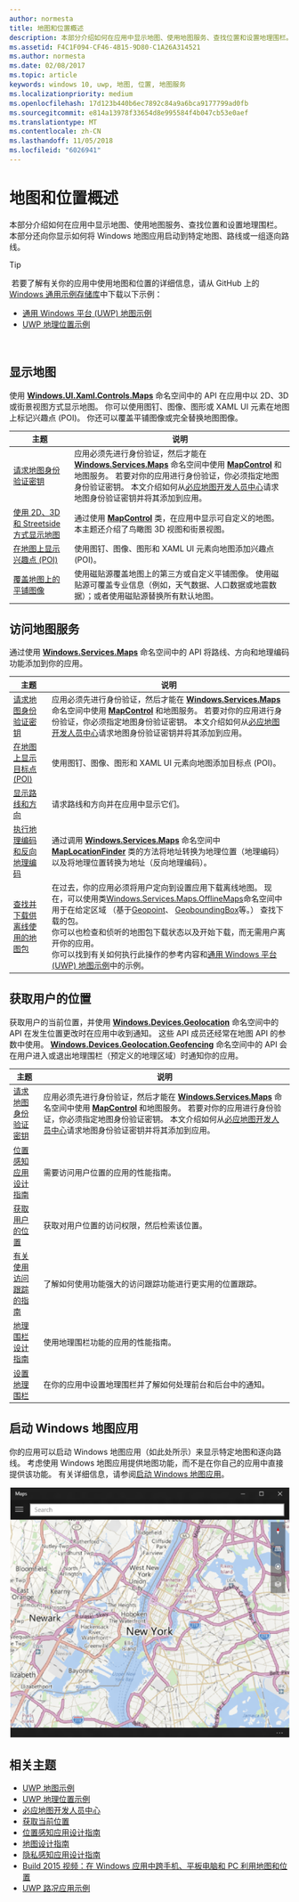 ```yaml
---
author: normesta
title: 地图和位置概述
description: 本部分介绍如何在应用中显示地图、使用地图服务、查找位置和设置地理围栏。 本节还向你显示如何将 Windows 地图应用启动到特定地图、路线或一组逐向路线。
ms.assetid: F4C1F094-CF46-4B15-9D80-C1A26A314521
ms.author: normesta
ms.date: 02/08/2017
ms.topic: article
keywords: windows 10, uwp, 地图, 位置, 地图服务
ms.localizationpriority: medium
ms.openlocfilehash: 17d123b440b6ec7892c84a9a6bca9177799ad0fb
ms.sourcegitcommit: e814a13978f33654d8e995584f4b047cb53e0aef
ms.translationtype: MT
ms.contentlocale: zh-CN
ms.lasthandoff: 11/05/2018
ms.locfileid: "6026941"
---
```

# <a name="maps-and-location-overview"></a>地图和位置概述




本部分介绍如何在应用中显示地图、使用地图服务、查找位置和设置地理围栏。 本部分还向你显示如何将 Windows 地图应用启动到特定地图、路线或一组逐向路线。

> [!TIP]
> 若要了解有关你的应用中使用地图和位置的详细信息，请从 GitHub 上的[Windows 通用示例存储库](http://go.microsoft.com/fwlink/p/?LinkId=619979)中下载以下示例：
-   [通用 Windows 平台 (UWP) 地图示例](http://go.microsoft.com/fwlink/p/?LinkId=619977)
-   [UWP 地理位置示例](http://go.microsoft.com/fwlink/p/?linkid=533278)

 

## <a name="display-maps"></a>显示地图


使用 [**Windows.UI.Xaml.Controls.Maps**](https://msdn.microsoft.com/library/windows/apps/dn610751) 命名空间中的 API 在应用中以 2D、3D 或街景视图方式显示地图。 你可以使用图钉、图像、图形或 XAML UI 元素在地图上标记兴趣点 (POI)。 你还可以覆盖平铺图像或完全替换地图图像。

| 主题 | 说明 |
|-------|-------------|
| [请求地图身份验证密钥](authentication-key.md) | 应用必须先进行身份验证，然后才能在 [**Windows.Services.Maps**](https://msdn.microsoft.com/library/windows/apps/dn636979) 命名空间中使用 [**MapControl**](https://msdn.microsoft.com/library/windows/apps/dn637004) 和地图服务。 若要对你的应用进行身份验证，你必须指定地图身份验证密钥。 本文介绍如何从[必应地图开发人员中心](https://www.bingmapsportal.com/)请求地图身份验证密钥并将其添加到应用。 |
| [使用 2D、3D 和 Streetside 方式显示地图](display-maps.md) | 通过使用 [**MapControl**](https://msdn.microsoft.com/library/windows/apps/dn637004) 类，在应用中显示可自定义的地图。 本主题还介绍了鸟瞰图 3D 视图和街景视图。 |
| [在地图上显示兴趣点 (POI)](display-poi.md) | 使用图钉、图像、图形和 XAML UI 元素向地图添加兴趣点 (POI)。 |
| [覆盖地图上的平铺图像](overlay-tiled-images.md) | 使用磁贴源覆盖地图上的第三方或自定义平铺图像。 使用磁贴源可覆盖专业信息（例如，天气数据、人口数据或地震数据）；或者使用磁贴源替换所有默认地图。 |



## <a name="access-map-services"></a>访问地图服务

通过使用 [**Windows.Services.Maps**](https://msdn.microsoft.com/library/windows/apps/dn636979) 命名空间中的 API 将路线、方向和地理编码功能添加到你的应用。

| 主题 | 说明 |
|-----------------------------------------------------------|-----------------------------------------------------------------------------------------------------------------------------------------------------------------------------------------------------------------------------------------------------------------------------------------------------------------------------------------------|
| [请求地图身份验证密钥](authentication-key.md) | 应用必须先进行身份验证，然后才能在 [**Windows.Services.Maps**](https://msdn.microsoft.com/library/windows/apps/dn636979) 命名空间中使用 [**MapControl**](https://msdn.microsoft.com/library/windows/apps/dn637004) 和地图服务。 若要对你的应用进行身份验证，你必须指定地图身份验证密钥。 本文介绍如何从[必应地图开发人员中心](https://www.bingmapsportal.com/)请求地图身份验证密钥并将其添加到应用。 |
| [在地图上显示目标点 (POI)](display-poi.md) | 使用图钉、图像、图形和 XAML UI 元素向地图添加目标点 (POI)。 |
| [显示路线和方向](routes-and-directions.md) | 请求路线和方向并在应用中显示它们。 |
| [执行地理编码和反向地理编码](geocoding.md) | 通过调用 [**Windows.Services.Maps**](https://msdn.microsoft.com/library/windows/apps/dn636979) 命名空间中 [**MapLocationFinder**](https://msdn.microsoft.com/library/windows/apps/dn627550) 类的方法将地址转换为地理位置（地理编码）以及将地理位置转换为地址（反向地理编码）。 |
| [查找并下载供离线使用的地图包](https://docs.microsoft.com/uwp/api/windows.services.maps.offlinemaps)| 在过去，你的应用必须将用户定向到设置应用下载离线地图。 现在，可以使用类[Windows.Services.Maps.OfflineMaps](https://docs.microsoft.com/en-us/uwp/api/windows.services.maps.offlinemaps)命名空间中用于在给定区域 （基于[Geopoint](https://docs.microsoft.com/uwp/api/Windows.Devices.Geolocation.Geopoint)、 [GeoboundingBox](https://docs.microsoft.com/en-us/uwp/api/windows.devices.geolocation.geoboundingbox)等。） 查找下载的包。 <br> 你可以也检查和侦听的地图包下载状态以及开始下载，而无需用户离开你的应用。 <br> 你可以找到有关如何执行此操作的参考内容和[通用 Windows 平台 (UWP) 地图示例](http://go.microsoft.com/fwlink/p/?LinkId=619977)中的示例。

## <a name="get-the-users-location"></a>获取用户的位置

获取用户的当前位置，并使用 [**Windows.Devices.Geolocation**](https://msdn.microsoft.com/library/windows/apps/br225603) 命名空间中的 API 在发生位置更改时在应用中收到通知。 这些 API 成员还经常在地图 API 的参数中使用。 [**Windows.Devices.Geolocation.Geofencing**](https://msdn.microsoft.com/library/windows/apps/dn263744) 命名空间中的 API 会在用户进入或退出地理围栏（预定义的地理区域）时通知你的应用。

| 主题 | 说明 |
|-------------------------------------------------------------------|---------------------------------------------------------------------------------------------------------------------------------------------------------------------------------------------------------------------------------------------------------------------------------------------------------------------------------------------------------------------------------------------------------------------------------------------------------------------------------------|
| [请求地图身份验证密钥](authentication-key.md) | 应用必须先进行身份验证，然后才能在 [**Windows.Services.Maps**](https://msdn.microsoft.com/library/windows/apps/dn636979) 命名空间中使用 [**MapControl**](https://msdn.microsoft.com/library/windows/apps/dn637004) 和地图服务。 若要对你的应用进行身份验证，你必须指定地图身份验证密钥。 本文介绍如何从[必应地图开发人员中心](https://www.bingmapsportal.com/)请求地图身份验证密钥并将其添加到应用。 |
| [位置感知应用设计指南](guidelines-and-checklist-for-detecting-location.md) | 需要访问用户位置的应用的性能指南。 |
| [获取用户的位置](get-location.md) | 获取对用户位置的访问权限，然后检索该位置。 | 
| [有关使用访问跟踪的指南](guidelines-for-visits.md) | 了解如何使用功能强大的访问跟踪功能进行更实用的位置跟踪。 |
| [地理围栏设计指南](guidelines-for-geofencing.md) | 使用地理围栏功能的应用的性能指南。 |
| [设置地理围栏](set-up-a-geofence.md) | 在你的应用中设置地理围栏并了解如何处理前台和后台中的通知。 |

## <a name="launch-the-windows-maps-app"></a>启动 Windows 地图应用

你的应用可以启动 Windows 地图应用（如此处所示）来显示特定地图和逐向路线。 考虑使用 Windows 地图应用提供地图功能，而不是在你自己的应用中直接提供该功能。 有关详细信息，请参阅[启动 Windows 地图应用](https://msdn.microsoft.com/library/windows/apps/mt228341)。

![Windows 地图应用的示例。](images/mapnyc.png)

## <a name="related-topics"></a>相关主题

* [UWP 地图示例](http://go.microsoft.com/fwlink/p/?LinkId=619977)
* [UWP 地理位置示例](http://go.microsoft.com/fwlink/p/?linkid=533278)
* [必应地图开发人员中心](https://www.bingmapsportal.com/)
* [获取当前位置](get-location.md)
* [位置感知应用设计指南](guidelines-and-checklist-for-detecting-location.md)
* [地图设计指南](controls-map.md)
* [隐私感知应用设计指南](https://msdn.microsoft.com/library/windows/apps/hh768223)
* [Build 2015 视频：在 Windows 应用中跨手机、平板电脑和 PC 利用地图和位置](https://channel9.msdn.com/Events/Build/2015/2-757)
* [UWP 路况应用示例](http://go.microsoft.com/fwlink/p/?LinkId=619982)
